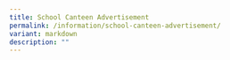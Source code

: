 ```yaml
---
title: School Canteen Advertisement
permalink: /information/school-canteen-advertisement/
variant: markdown
description: ""
---
```

